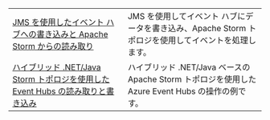 |  |  |
|---------|---------|
| [JMS を使用したイベント ハブへの書き込みと Apache Storm からの読み取り][1] | JMS を使用してイベント ハブにデータを書き込み、Apache Storm トポロジを使用してイベントを処理します。 
| [ハイブリッド .NET/Java Storm トポロジを使用した Event Hubs の読み取りと書き込み][2] | ハイブリッド .NET/Java ベースの Apache Storm トポロジを使用した Azure Event Hubs の操作の例です。

[1]: https://azure.microsoft.com/resources/samples/event-hubs-java-storm-sender-jms-receiver/
[2]: https://azure.microsoft.com/resources/samples/hdinsight-dotnet-java-storm-eventhub/